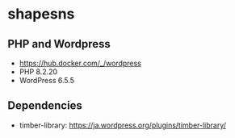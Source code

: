 # shapesns

## PHP and Wordpress

- https://hub.docker.com/_/wordpress
- PHP 8.2.20
- WordPress 6.5.5

## Dependencies

- timber-library: https://ja.wordpress.org/plugins/timber-library/
